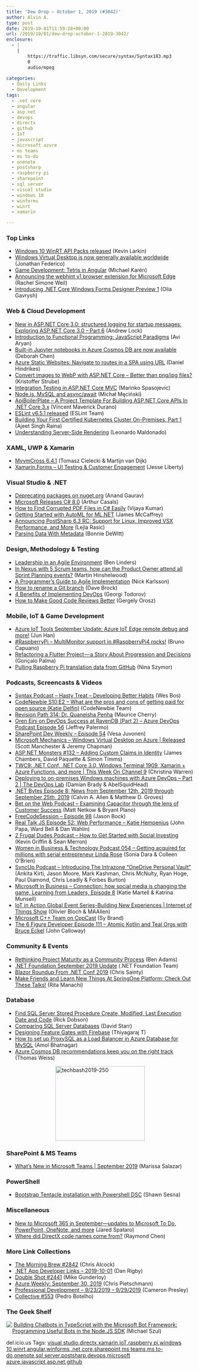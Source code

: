 ```yaml
---
title: 'Dew Drop – October 1, 2019 (#3042)'
author: Alvin A.
type: post
date: 2019-10-01T11:59:28+00:00
url: /2019/10/01/dew-drop-october-1-2019-3042/
enclosure:
  - |
    |
        https://traffic.libsyn.com/secure/syntax/Syntax183.mp3
        0
        audio/mpeg
        
categories:
  - Daily Links
  - Development
tags:
  - .net core
  - angular
  - asp.net
  - devops
  - directx
  - github
  - IoT
  - javascript
  - microsoft azure
  - ms teams
  - ms to-do
  - onenote
  - postsharp
  - raspberry pi
  - sharepoint
  - sql server
  - visual studio
  - windows 10
  - winforms
  - winrt
  - xamarin

---
```

### <a name="top"></a>Top Links

  * <a href="https://blogs.windows.com/windowsdeveloper/2019/09/30/windows-10-winrt-api-packs-released/?WT.mc_id=DX_MVP4025064" target="_blank" rel="noopener noreferrer">Windows 10 WinRT API Packs released</a> (Kevin Larkin)
  * <a href="https://azure.microsoft.com/blog/windows-virtual-desktop-is-now-generally-available-worldwide/" target="_blank" rel="noopener noreferrer">Windows Virtual Desktop is now generally available worldwide</a> (Jonathan Federico)
  * <a href="https://blog.angularindepth.com/game-development-tetris-in-angular-64ef96ce56f7?source=rss----e5ed704095b---4" target="_blank" rel="noopener noreferrer">Game Development: Tetris in Angular</a> (Michael Karén)
  * <a href="https://blogs.windows.com/msedgedev/2019/09/30/announcing-the-webhint-v1-browser-extension-for-microsoft-edge/?WT.mc_id=DX_MVP4025064" target="_blank" rel="noopener noreferrer">Announcing the webhint v1 browser extension for Microsoft Edge</a> (Rachel Simone Weil)
  * <a href="https://devblogs.microsoft.com/dotnet/introducing-net-core-windows-forms-designer-preview-1/" target="_blank" rel="noopener noreferrer">Introducing .NET Core Windows Forms Designer Preview 1</a> (Olia Gavrysh)



### <a name="web"></a>Web & Cloud Development

  * <a href="https://andrewlock.net/new-in-aspnetcore-3-structured-logging-for-startup-messages/" target="_blank" rel="noopener noreferrer">New in ASP.NET Core 3.0: structured logging for startup messages: Exploring ASP.NET Core 3.0 &#8211; Part 6</a> (Andrew Lock)
  * <a href="https://www.toptal.com/javascript/functional-programming-javascript" target="_blank" rel="noopener noreferrer">Introduction to Functional Programming: JavaScript Paradigms</a> (Avi Aryan)
  * <a href="https://azure.microsoft.com/blog/analyze-and-visualize-your-data-with-azure-cosmos-db-notebooks/" target="_blank" rel="noopener noreferrer">Built-in Jupyter notebooks in Azure Cosmos DB are now available</a> (Deborah Chen)
  * <a href="https://danielhindrikes.se/index.php/2019/09/30/azure-static-websites-navigate-to-routes-in-a-spa-using-url/" target="_blank" rel="noopener noreferrer">Azure Static Websites: Navigate to routes in a SPA using URL</a> (Daniel Hindrikes)
  * <a href="https://blog.elmah.io/convert-images-to-webp-with-asp-net-core-better-than-png-jpg-files/" target="_blank" rel="noopener noreferrer">Convert images to WebP with ASP.NET Core &#8211; Better than png/jpg files?</a> (Kristoffer Strube)
  * <a href="https://code-maze.com/integration-testing-asp-net-core-mvc/" target="_blank" rel="noopener noreferrer">Integration Testing in ASP.NET Core MVC</a> (Marinko Spasojevic)
  * <a href="https://codeburst.io/node-js-mysql-and-async-await-6fb25b01b628?source=rss----61061eb0c96b---4" target="_blank" rel="noopener noreferrer">Node.js, MySQL and async/await</a> (Michał Męciński)
  * <a href="https://www.c-sharpcorner.com/article/apiboilerplate-a-project-template-for-building-asp-net-core-apis-in-net-core/" target="_blank" rel="noopener noreferrer">ApiBoilerPlate &#8211; A Project Template For Building ASP.NET Core APIs In .NET Core 3.x</a> (Vincent Maverick Durano)
  * <a href="https://eslint.org/blog/2019/09/eslint-v6.5.1-released" target="_blank" rel="noopener noreferrer">ESLint v6.5.1 released</a> (ESLint Team)
  * <a href="https://blog.docker.com/2019/09/building-certified-kubernetes-cluster-on-premises-with-docker/" target="_blank" rel="noopener noreferrer">Building Your First Certified Kubernetes Cluster On-Premises, Part 1</a> (Ajeet Singh Raina)
  * <a href="https://www.telerik.com/blogs/understanding-server-side-rendering" target="_blank" rel="noopener noreferrer">Understanding Server-Side Rendering</a> (Leonardo Maldonado)



### <a name="silverlight"></a>XAML, UWP & Xamarin

  * <a href="https://www.mvvmcross.com/mvvmcross-6.4.1-release/" target="_blank" rel="noopener noreferrer">MvvmCross 6.4.1</a> (Tomasz Cielecki & Martijn van Dijk)
  * <a href="http://feedproxy.google.com/~r/JesseLiberty-SilverlightGeek/~3/oZfc0nTiRCU/" target="_blank" rel="noopener noreferrer">Xamarin.Forms – UI Testing & Customer Engagement</a> (Jesse Liberty)



### <a name="dotnet"></a>Visual Studio & .NET

  * <a href="https://devblogs.microsoft.com/nuget/deprecating-packages-on-nuget-org/" target="_blank" rel="noopener noreferrer">Deprecating packages on nuget.org</a> (Anand Gaurav)
  * <a href="https://www.infoq.com/news/2019/09/microsoft-releases-csharp-8?utm_campaign=infoq_content&utm_source=infoq&utm_medium=feed&utm_term=global" target="_blank" rel="noopener noreferrer">Microsoft Releases C# 8.0</a> (Arthur Casals)
  * <a href="https://www.syncfusion.com/blogs/post/how-to-find-corrupted-pdf-files-in-c-sharp.aspx" target="_blank" rel="noopener noreferrer">How to Find Corrupted PDF Files in C# Easily</a> (Vijaya Kumar)
  * <a href="https://visualstudiomagazine.com/articles/2019/09/30/automl-mlnet.aspx" target="_blank" rel="noopener noreferrer">Getting Started with AutoML for ML.NET</a> (James McCaffrey)
  * <a href="http://feedproxy.google.com/~r/postsharp/~3/TmedUN-OFm8/post.aspx" target="_blank" rel="noopener noreferrer">Announcing PostSharp 6.3 RC: Support for Linux, Improved VSX Performance, and More</a> (Lejla Rasic)
  * <a href="http://geek-goddess-bonnie.blogspot.com/2019/09/parsing-data-with-metadata.html" target="_blank" rel="noopener noreferrer">Parsing Data With Metadata</a> (Bonnie DeWitt)



### <a name="design"></a>Design, Methodology & Testing

  * <a href="https://www.infoq.com/news/2019/10/leadership-agile-environment?utm_campaign=infoq_content&utm_source=infoq&utm_medium=feed&utm_term=global" target="_blank" rel="noopener noreferrer">Leadership in an Agile Environment</a> (Ben Linders)
  * <a href="https://nkdagility.com/in-nexus-with-5-scrum-teams-how-can-the-product-owner-attend-all-sprint-planning-events/" target="_blank" rel="noopener noreferrer">In Nexus with 5 Scrum teams, how can the Product Owner attend all Sprint Planning events?</a> (Martin Hinshelwood)
  * <a href="https://simpleprogrammer.com/agile-implementation/" target="_blank" rel="noopener noreferrer">A Programmer’s Guide to Agile Implementation</a> (Nick Karlsson)
  * <a href="http://feedproxy.google.com/~r/dave-brock/~3/GxhJLLe1H7s/" target="_blank" rel="noopener noreferrer">How to rename a Git branch</a> (Dave Brock)
  * <a href="https://stackify.com/4-benefits-of-implementing-devops/" target="_blank" rel="noopener noreferrer">4 Benefits of Implementing DevOps</a> (Georgi Todorov)
  * <a href="https://stackoverflow.blog/2019/09/30/how-to-make-good-code-reviews-better/" target="_blank" rel="noopener noreferrer">How to Make Good Code Reviews Better</a> (Gergely Orosz)



### <a name="mobile"></a>Mobile, IoT & Game Development

  * <a href="https://devblogs.microsoft.com/visualstudio/azure-iot-tools-september-update-azure-iot-edge-remote-debug-and-more/" target="_blank" rel="noopener noreferrer">Azure IoT Tools September Update: Azure IoT Edge remote debug and more!</a> (Jun Han)
  * <a href="http://feedproxy.google.com/~r/elbruno/~3/p5c7H4A5WrE/" target="_blank" rel="noopener noreferrer">#RaspberryPi – MultiMonitor support in #RaspberryPi4 rocks!</a> (Bruno Capuano)
  * <a href="https://medium.com/flutter-community/refactoring-a-flutter-project-a-story-about-progression-and-decisions-d843c36001fb?source=rss----86fb29d7cc6a---4" target="_blank" rel="noopener noreferrer">Refactoring a Flutter Project — a Story About Progression and Decisions</a> (Gonçalo Palma)
  * <a href="https://www.raspberrypi.org/blog/pulling-translation-data-from-github/" target="_blank" rel="noopener noreferrer">Pulling Raspberry Pi translation data from GitHub</a> (Nina Szymor)



### <a name="podcasts"></a>Podcasts, Screencasts & Videos

  * <a href="https://traffic.libsyn.com/secure/syntax/Syntax183.mp3" target="_blank" rel="noopener noreferrer">Syntax Podcast &#8211; Hasty Treat &#8211; Developing Better Habits</a> (Wes Bos)
  * <a href="https://www.codenewbie.org/podcast/what-are-the-pros-and-cons-of-getting-paid-for-open-source" target="_blank" rel="noopener noreferrer">CodeNewbie S10:E2 &#8211; What are the pros and cons of getting paid for open source (Katie Delfin)</a> (CodeNewbie Team)
  * <a href="https://revisionpath.simplecast.com/episodes/314-dr-quaneisha-penha-mfIc3i_3" target="_blank" rel="noopener noreferrer">Revision Path 314: Dr. Quaneisha Penha</a> (Maurice Cherry)
  * <a href="http://azuredevopspodcast.clear-measure.com/oren-eini-on-devops-success-at-ravendb-part-2-episode-56" target="_blank" rel="noopener noreferrer">Oren Eini on DevOps Success at RavenDB (Part 2) &#8211; Azure DevOps Podcast Episode 56</a> (Jeffrey Palermo)
  * <a href="https://techcommunity.microsoft.com/t5/Microsoft-SharePoint-Blog/SharePoint-Dev-Weekly-Episode-54/ba-p/885520" target="_blank" rel="noopener noreferrer">SharePoint Dev Weekly – Episode 54</a> (Vesa Juvonen)
  * <a href="http://www.youtube.com/watch?v=QLDu6QVohEI" target="_blank" rel="noopener noreferrer">Microsoft Mechanics &#8211; Windows Virtual Desktop on Azure | Released</a> (Scott Manchester & Jeremy Chapman)
  * <a href="http://www.youtube.com/watch?v=ae3gevt-Im8" target="_blank" rel="noopener noreferrer">ASP.NET Monsters #132 &#8211; Adding Custom Claims in Identity</a> (James Chambers, David Paquette & Simon Timms)
  * <a href="https://channel9.msdn.com/Shows/This+Week+On+Channel+9/TWC9-NET-Conf-NET-Core-30-Windows-Terminal-1909-Xamarin--Azure-Functions-and-more?WT.mc_id=DX_MVP4025064" target="_blank" rel="noopener noreferrer">TWC9: .NET Conf, .NET Core 3.0, Windows Terminal 1909, Xamarin + Azure Functions, and more | This Week On Channel 9</a> (Christina Warren)
  * <a href="https://channel9.msdn.com/Shows/DevOps-Lab/Deploying-to-on-premises-Windows-machines-with-Azure-DevOps-Part-2?WT.mc_id=DX_MVP4025064" target="_blank" rel="noopener noreferrer">Deploying to on-premises Windows machines with Azure DevOps &#8211; Part 2 | The DevOps Lab</a> (Damian Brady & AbelSquidHead)
  * <a href="https://www.dotnetbytes.fm/8" target="_blank" rel="noopener noreferrer">.NET Bytes Episode 8: News from September 12th, 2019 through September 25th, 2019</a> (Calvin A. Allen & Matthew D. Groves)
  * <a href="https://share.transistor.fm/s/15d58245" target="_blank" rel="noopener noreferrer">Bet on the Web Podcast &#8211; Examining Capacitor through the lens of Customer Success</a> (Matt Netkow & Bryant Plano)
  * <a href="http://www.youtube.com/watch?v=q0I47sBi2R0" target="_blank" rel="noopener noreferrer">FreeCodeSession &#8211; Episode 98</a> (Jason Bock)
  * <a href="http://www.realtalkjs.com/fbdc36f9" target="_blank" rel="noopener noreferrer">Real Talk JS Episode 52: Web Performance &#8211; Katie Hempenius</a> (John Papa, Ward Bell & Dan Wahlin)
  * <a href="https://2frugaldudes.com/how-to-get-started-with-social-investing/" target="_blank" rel="noopener noreferrer">2 Frugal Dudes Podcast &#8211; How to Get Started with Social Investing</a> (Kevin Griffin & Sean Merron)
  * <a href="http://womeninbizandtech.mpsn.libsynpro.com/054-getting-acquired-for-millions-with-serial-entrepreneur-linda-rose" target="_blank" rel="noopener noreferrer">Women in Business & Technology Podcast 054 &#8211; Getting acquired for millions with serial entrepreneur Linda Rose</a> (Sonia Dara & Colleen O&#8217;Brien)
  * <a href="http://syncup.mpsn.libsynpro.com/introducing-the-intrazone-onedrive-personal-vault" target="_blank" rel="noopener noreferrer">SyncUp Podcast &#8211; Introducing The Intrazone &#8220;OneDrive Personal Vault&#8221;</a> (Ankita Kirti, Jason Moore, Mark Kashman, Chris McNulty, Ryan Hoge, Paul Diamond, Chris Leadly & Forbes Burton)
  * <a href="https://cloudblogs.microsoft.com/industry-blog/microsoft-in-business/2019/09/30/connection-how-social-media-is-changing-the-game-learning-from-leaders-episode-8/" target="_blank" rel="noopener noreferrer">Microsoft in Business &#8211; Connection: how social media is changing the game, Learning from Leaders, Episode 8</a> (Katie Martell & Katrina Munsell)
  * <a href="https://channel9.msdn.com/Shows/Internet-of-Things-Show/IoT-In-Action-Global-Events-series-and-webinar-program?WT.mc_id=DX_MVP4025064" target="_blank" rel="noopener noreferrer">IoT in Action Global Event Series-Building New Experiences | Internet of Things Show</a> (Olivier Bloch & MAAllen)
  * <a href="https://devblogs.microsoft.com/cppblog/microsoft-c-team-on-cppcast/" target="_blank" rel="noopener noreferrer">Microsoft C++ Team on CppCast</a> (Sy Brand)
  * <a href="https://6figuredev.com/podcast/episode-111-atomic-kotlin-and-teal-orgs-with-bruce-eckel/" target="_blank" rel="noopener noreferrer">The 6 Figure Developer Episode 111 – Atomic Kotlin and Teal Orgs with Bruce Eckel</a> (John Calloway)



### <a name="events"></a>Community & Events

  * <a href="https://www.dotnetfoundation.org/blog/2019/09/30/rethinking-project-maturity-as-a-community-process" target="_blank" rel="noopener noreferrer">Rethinking Project Maturity as a Community Process</a> (Ben Adams)
  * <a href="https://www.dotnetfoundation.org/blog/2019/10/01/net-foundation-september-2019-update" target="_blank" rel="noopener noreferrer">.NET Foundation September 2019 Update</a> (.NET Foundation Team)
  * <a href="https://chrissainty.com/blazor-roundup-from-dot-net-conf-2019/" target="_blank" rel="noopener noreferrer">Blazor Roundup From .NET Conf 2019</a> (Chris Sainty)
  * <a href="https://content.pivotal.io/home-page/make-friends-and-learn-new-things-at-springone-platform-check-out-these-talks" target="_blank" rel="noopener noreferrer">Make Friends and Learn New Things At SpringOne Platform: Check Out These Talks!</a> (Rita Manachi)



### <a name="sql"></a>Database

  * <a href="http://feedproxy.google.com/~r/MSSQLTips-LatestSqlServerTips/~3/5_klGFd-z7c/" target="_blank" rel="noopener noreferrer">Find SQL Server Stored Procedure Create, Modified, Last Execution Date and Code</a> (Rick Dobson)
  * <a href="http://feedproxy.google.com/~r/ElegantCode/~3/Xr_ZgrRCZIY/" target="_blank" rel="noopener noreferrer">Comparing SQL Server Databases</a> (David Starr)
  * <a href="https://codeburst.io/designing-feature-gates-with-firebase-8b2a2394a88e?source=rss----61061eb0c96b---4" target="_blank" rel="noopener noreferrer">Designing Feature Gates with Firebase</a> (Thiyagaraj T)
  * <a href="https://techcommunity.microsoft.com/t5/Azure-Database-for-MySQL/How-to-set-up-ProxySQL-as-a-Load-Balancer-in-Azure-Database-for/ba-p/880042" target="_blank" rel="noopener noreferrer">How to set up ProxySQL as a Load Balancer in Azure Database for MySQL</a> (Amol Bhatnagar)
  * <a href="https://azure.microsoft.com/blog/azure-cosmos-db-recommendations-keep-you-on-the-right-track/" target="_blank" rel="noopener noreferrer">Azure Cosmos DB recommendations keep you on the right track</a> (Thomas Weiss)

<a href="https://techbash.com" target="_blank" rel="noopener noreferrer"><img loading="lazy" decoding="async" width="240" height="200" title="techbash2019-250" style="margin: 0px auto 10px; border: 0px currentcolor; border-image: none; float: none; display: block; background-image: none;" alt="techbash2019-250" src="/wp-content/uploads/2019/10/techbash2019-250.png" border="0" /></a>

### <a name="sp"></a>SharePoint & MS Teams

  * <a href="https://techcommunity.microsoft.com/t5/Microsoft-Teams-Blog/What-s-New-in-Microsoft-Teams-September-2019/ba-p/881539" target="_blank" rel="noopener noreferrer">What’s New in Microsoft Teams | September 2019</a> (Marissa Salazar)



### <a name="ps"></a>PowerShell

  * <a href="https://octopus.com/blog/bootstrap-tentacle-powershell-dsc" target="_blank" rel="noopener noreferrer">Bootstrap Tentacle installation with Powershell DSC</a> (Shawn Sesna)



### <a name="misc"></a>Miscellaneous

  * <a href="https://www.microsoft.com/en-us/microsoft-365/blog/2019/09/30/new-to-microsoft-365-in-september-microsoft-to-do-powerpoint-onenote/" target="_blank" rel="noopener noreferrer">New to Microsoft 365 in September—updates to Microsoft To Do, PowerPoint, OneNote, and more</a> (Jared Spataro)
  * <a href="https://devblogs.microsoft.com/oldnewthing/20190930-00/?p=102942" target="_blank" rel="noopener noreferrer">Where did DirectX code names come from?</a> (Raymond Chen)



### <a name="links"></a>More Link Collections

  * <a href="http://feedproxy.google.com/~r/ReflectivePerspective/~3/P1QxGPUfkhg/" target="_blank" rel="noopener noreferrer">The Morning Brew #2842</a> (Chris Alcock)
  * <a href="https://links.danrigby.com/2019/10/app-developer-links-2019-10-01/" target="_blank" rel="noopener noreferrer">.NET App Developer Links &#8211; 2019-10-01</a> (Dan Rigby)
  * <a href="https://afreshcup.com/home/2019/10/01/double-shot-2441.html" target="_blank" rel="noopener noreferrer">Double Shot #2441</a> (Mike Gunderloy)
  * <a href="https://buildazure.com/azure-weekly-september-30-2019/" target="_blank" rel="noopener noreferrer">Azure Weekly: September 30, 2019</a> (Chris Pietschmann)
  * <a href="http://blog.thesoftwarementor.com/2019/09/30/professional-development-9-23-2019-9-29-2019/" target="_blank" rel="noopener noreferrer">Professional Development – 9/23/2019 – 9/29/2019</a> (Cameron Presley)
  * <a href="http://feedproxy.google.com/~r/tympanus/~3/hoC15o8QD2Y/" target="_blank" rel="noopener noreferrer">Collective #553</a> (Pedro Botelho)



### <a name="shelf"></a>The Geek Shelf

<a href="https://www.amazon.com/dp/0578513498/?tag=amavin-20" target="_blank" rel="noopener noreferrer"><img data-recalc-dims="1" decoding="async" align="left" style="margin: 0px 0px 10px; border: 0px currentcolor; border-image: none; float: left; display: inline; background-image: none;" src="https://i0.wp.com/images-na.ssl-images-amazon.com/images/I/41aWWxbAP%2BL._SS135_.jpg?w=660&#038;ssl=1" border="0" /></a>&nbsp;<a href="https://www.amazon.com/dp/0578513498/?tag=amavin-20" target="_blank" rel="noopener noreferrer">Building Chatbots in TypeScript with the Microsoft Bot Framework: Programming Useful Bots in the Node.JS SDK</a> (Michael Szul)







<div class="wlWriterEditableSmartContent" id="scid:77ECF5F8-D252-44F5-B4EB-D463C5396A79:24f8e306-b6b8-4c76-b9a4-d3569870d955" style="margin: 0px; padding: 0px; float: none; display: inline;">
  del.icio.us Tags: <a href="http://del.icio.us/popular/visual+studio" rel="tag">visual studio</a>,<a href="http://del.icio.us/popular/directx" rel="tag">directx</a>,<a href="http://del.icio.us/popular/xamarin" rel="tag">xamarin</a>,<a href="http://del.icio.us/popular/IoT" rel="tag">IoT</a>,<a href="http://del.icio.us/popular/raspberry+pi" rel="tag">raspberry pi</a>,<a href="http://del.icio.us/popular/windows+10" rel="tag">windows 10</a>,<a href="http://del.icio.us/popular/winrt" rel="tag">winrt</a>,<a href="http://del.icio.us/popular/angular" rel="tag">angular</a>,<a href="http://del.icio.us/popular/winforms" rel="tag">winforms</a>,<a href="http://del.icio.us/popular/.net+core" rel="tag">.net core</a>,<a href="http://del.icio.us/popular/sharepoint" rel="tag">sharepoint</a>,<a href="http://del.icio.us/popular/ms+teams" rel="tag">ms teams</a>,<a href="http://del.icio.us/popular/ms+to-do" rel="tag">ms to-do</a>,<a href="http://del.icio.us/popular/onenote" rel="tag">onenote</a>,<a href="http://del.icio.us/popular/sql+server" rel="tag">sql server</a>,<a href="http://del.icio.us/popular/postsharp" rel="tag">postsharp</a>,<a href="http://del.icio.us/popular/devops" rel="tag">devops</a>,<a href="http://del.icio.us/popular/microsoft+azure" rel="tag">microsoft azure</a>,<a href="http://del.icio.us/popular/javascript" rel="tag">javascript</a>,<a href="http://del.icio.us/popular/asp.net" rel="tag">asp.net</a>,<a href="http://del.icio.us/popular/github" rel="tag">github</a>
</div>